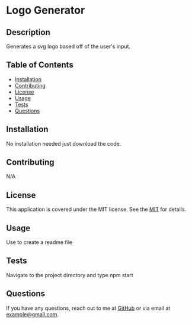 # Logo Generator

## Description
Generates a svg logo based off of the user's input.

## Table of Contents
- [Installation](#installation)
- [Contributing](#contributing)
- [License](#license)
- [Usage](#usage)
- [Tests](#tests)
- [Questions](#questions)

## Installation
No installation needed just download the code.

## Contributing
N/A

## License
This application is covered under the MIT license. See the [MIT]([License](https://opensource.org/licenses/MIT)) for details.

## Usage
Use to create a readme file

## Tests
Navigate to the project directory and type npm start

## Questions
If you have any questions, reach out to me at [GitHub](https://github.com/Neongreen64) or via email at example@gmail.com.